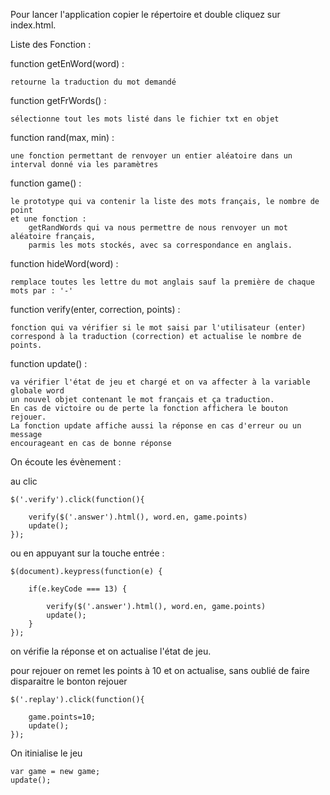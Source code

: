 Pour lancer l'application copier le répertoire et double cliquez sur index.html.

Liste des Fonction : 

function getEnWord(word) : 

	retourne la traduction du mot demandé

function getFrWords() : 

	sélectionne tout les mots listé dans le fichier txt en objet

function rand(max, min) :

	une fonction permettant de renvoyer un entier aléatoire dans un
	interval donné via les paramètres

function game() : 

	le prototype qui va contenir la liste des mots français, le nombre de point
	et une fonction : 
		getRandWords qui va nous permettre de nous renvoyer un mot aléatoire français, 
		parmis les mots stockés, avec sa correspondance en anglais. 

function hideWord(word) : 

	remplace toutes les lettre du mot anglais sauf la première de chaque mots par : '-'

function verify(enter, correction, points) : 

	fonction qui va vérifier si le mot saisi par l'utilisateur (enter) 
	correspond à la traduction (correction) et actualise le nombre de points.

function update() : 

	va vérifier l'état de jeu et chargé et on va affecter à la variable globale word 
	un nouvel objet contenant le mot français et ça traduction. 
	En cas de victoire ou de perte la fonction affichera le bouton rejouer.
	La fonction update affiche aussi la réponse en cas d'erreur ou un message 
	encourageant en cas de bonne réponse

On écoute les évènement :

au clic

	$('.verify').click(function(){

		verify($('.answer').html(), word.en, game.points)
		update();
	});

ou en appuyant sur la touche entrée :

	$(document).keypress(function(e) {

	    if(e.keyCode === 13) {

	    	verify($('.answer').html(), word.en, game.points)
			update();
		}
	});

on vérifie la réponse et on actualise l'état de jeu.


pour rejouer on remet les points à 10
et on actualise, sans oublié de faire disparaitre
le bonton rejouer

	$('.replay').click(function(){

		game.points=10;
		update();
	});

On itinialise le jeu

	var game = new game;
	update();




